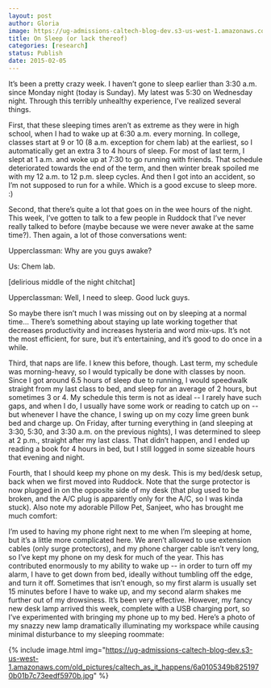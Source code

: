 ```yaml
---
layout: post
author: Gloria
image: https://ug-admissions-caltech-blog-dev.s3-us-west-1.amazonaws.com/old_pictures/caltech_as_it_happens/6a0105349b8251970b01b8d0c8714d970c.jpg
title: On Sleep (or lack thereof)
categories: [research]
status: Publish
date: 2015-02-05
---
```



It’s been a pretty crazy week. I haven’t gone to sleep earlier than 3:30 a.m. since Monday night (today is Sunday). My latest was 5:30 on Wednesday night. Through this terribly unhealthy experience, I’ve realized several things. 

First, that these sleeping times aren’t as extreme as they were in high school, when I had to wake up at 6:30 a.m. every morning. In college, classes start at 9 or 10 (8 a.m. exception for chem lab) at the earliest, so I automatically get an extra 3 to 4 hours of sleep. For most of last term, I slept at 1 a.m. and woke up at 7:30 to go running with friends. That schedule deteriorated towards the end of the term, and then winter break spoiled me with my 12 a.m. to 12 p.m. sleep cycles. And then I got into an accident, so I’m not supposed to run for a while. Which is a good excuse to sleep more. :)

Second, that there’s quite a lot that goes on in the wee hours of the night. This week, I’ve gotten to talk to a few people in Ruddock that I’ve never really talked to before (maybe because we were never awake at the same time?). Then again, a lot of those conversations went:


Upperclassman: Why are you guys awake?

Us: Chem lab.

[delirious middle of the night chitchat]

Upperclassman: Well, I need to sleep. Good luck guys.


So maybe there isn’t much I was missing out on by sleeping at a normal time… There’s something about staying up late working together that decreases productivity and increases hysteria and word mix-ups. It’s not the most efficient, for sure, but it’s entertaining, and it’s good to do once in a while.

Third, that naps are life. I knew this before, though. Last term, my schedule was morning-heavy, so I would typically be done with classes by noon. Since I got around 6.5 hours of sleep due to running, I would speedwalk straight from my last class to bed, and sleep for an average of 2 hours, but sometimes 3 or 4. My schedule this term is not as ideal -- I rarely have such gaps, and when I do, I usually have some work or reading to catch up on -- but whenever I have the chance, I swing up on my cozy lime green bunk bed and charge up. On Friday, after turning everything in (and sleeping at 3:30, 5:30, and 3:30 a.m. on the previous nights), I was determined to sleep at 2 p.m., straight after my last class. That didn’t happen, and I ended up reading a book for 4 hours in bed, but I still logged in some sizeable hours that evening and night.

Fourth, that I should keep my phone on my desk. This is my bed/desk setup, back when we first moved into Ruddock. Note that the surge protector is now plugged in on the opposite side of my desk (that plug used to be broken, and the A/C plug is apparently only for the A/C, so I was kinda stuck). Also note my adorable Pillow Pet, Sanjeet, who has brought me much comfort:

I’m used to having my phone right next to me when I’m sleeping at home, but it’s a little more complicated here. We aren’t allowed to use extension cables (only surge protectors), and my phone charger cable isn’t very long, so I’ve kept my phone on my desk for much of the year. This has contributed enormously to my ability to wake up -- in order to turn off my alarm, I have to get down from bed, ideally without tumbling off the edge, and turn it off. Sometimes that isn’t enough, so my first alarm is usually set 15 minutes before I have to wake up, and my second alarm shakes me further out of my drowsiness. It’s been very effective. However, my fancy new desk lamp arrived this week, complete with a USB charging port, so I’ve experimented with bringing my phone up to my bed. Here’s a photo of my snazzy new lamp dramatically illuminating my workspace while causing minimal disturbance to my sleeping roommate:

{% include image.html img="https://ug-admissions-caltech-blog-dev.s3-us-west-1.amazonaws.com/old_pictures/caltech_as_it_happens/6a0105349b8251970b01b7c73eedf5970b.jpg" %}
